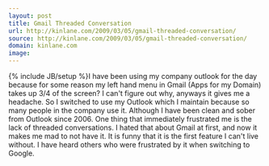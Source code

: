 ```yaml
---
layout: post
title: Gmail Threaded Conversation
url: http://kinlane.com/2009/03/05/gmail-threaded-conversation/
source: http://kinlane.com/2009/03/05/gmail-threaded-conversation/
domain: kinlane.com
image: 
---
```

{% include JB/setup %}I have been using my company outlook for the day because for some reason my left hand menu in Gmail (Apps for my Domain) takes up 3/4 of the screen? I can't figure out why, anyways it gives me a headache. So I switched to use my Outlook which I maintain because so many people in the company use it. Although I have been clean and sober from Outlook since 2006. One thing that immediately frustrated me is the lack of threaded conversations. I hated that about Gmail at first, and now it makes me mad to not have it. It is funny that it is the first feature I can't live without. I have heard others who were frustrated by it when switching to Google.